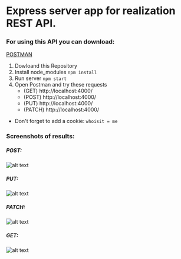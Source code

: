 # Express server app for realization REST API.

### For using this API you can download:

[POSTMAN](https://www.postman.com/)

1. Dowloand this Repository
2. Install node_modules `npm install`
3. Run server `npm start`
4. Open Postman and try these requests
   - (GET) http://localhost:4000/
   - (POST) http://localhost:4000/
   - (PUT) http://localhost:4000/
   - (PATCH) http://localhost:4000/

- Don't forget to add a cookie: `whoisit = me`

### Screenshots of results:

##### POST:

![alt text](screenshots/post_1.jpg 'POST')

##### PUT:

![alt text](screenshots/put_1.jpg 'PUT')

##### PATCH:

![alt text](screenshots/patch_1.jpg 'PATCH')

##### GET:

![alt text](screenshots/get_1.jpg 'GET')
